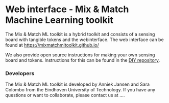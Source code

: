 # Web interface - Mix & Match Machine Learning toolkit

The Mix & Match ML toolkit is a hybrid toolkit and consists of a sensing board with tangible tokens and the webinterface. The web interface can be found at <https://mixmatchmltoolkit.github.io/> 

We also provide open source instructions for making your own sensing board and tokens. Instructions for this can be found in the [DIY repository](https://github.com/MixMatchMLtoolkit/DIY-toolkit).

### Developers
The Mix & Match ML toolkit is developed by Anniek Jansen and Sara Colombo from the Eindhoven University of Technology. If you have any questions or want to collaborate, please contact us at ....
